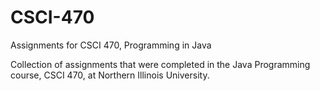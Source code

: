 # CSCI-470
Assignments for CSCI 470, Programming in Java

Collection of assignments that were completed in the Java Programming course, CSCI 470, at Northern Illinois University.
